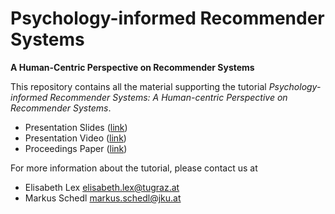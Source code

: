 # Psychology-informed Recommender Systems
__A Human-Centric Perspective on Recommender Systems__

This repository contains all the material supporting the tutorial *Psychology-informed Recommender Systems: A Human-centric Perspective on Recommender Systems*.

* Presentation Slides ([link]())
* Presentation Video ([link]())
* Proceedings Paper ([link]())


For more information about the tutorial, please contact us at

* Elisabeth Lex <elisabeth.lex@tugraz.at>
* Markus Schedl <markus.schedl@jku.at>
